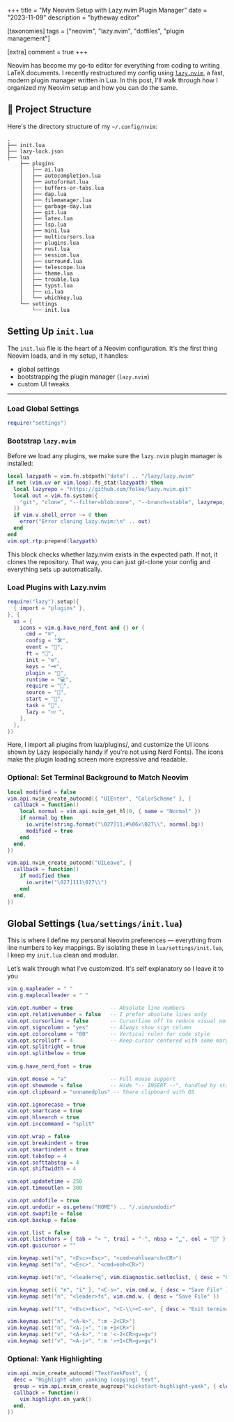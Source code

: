 +++
title = "My Neovim Setup with Lazy.nvim Plugin Manager"
date = "2023-11-09"
description = "bytheway editor"

[taxonomies]
tags = ["neovim", "lazy.nvim", "dotfiles", "plugin management"]

[extra]
comment = true
+++

Neovim has become my go-to editor for everything from coding to writing LaTeX
documents. I recently restructured my config using
[`lazy.nvim`](https://github.com/folke/lazy.nvim), a fast, modern plugin
manager written in Lua. In this post, I'll walk through how I organized my
Neovim setup and how you can do the same.

## 🧱 Project Structure

Here's the directory structure of my `~/.config/nvim`:

```text
.
├── init.lua
├── lazy-lock.json
├── lua
    ├── plugins
    │   ├── ai.lua
    │   ├── autocompletion.lua
    │   ├── autoformat.lua
    │   ├── buffers-or-tabs.lua
    │   ├── dap.lua
    │   ├── filemanager.lua
    │   ├── garbage-day.lua
    │   ├── git.lua
    │   ├── latex.lua
    │   ├── lsp.lua
    │   ├── mini.lua
    │   ├── multicursors.lua
    │   ├── plugins.lua
    │   ├── rust.lua
    │   ├── session.lua
    │   ├── surround.lua
    │   ├── telescope.lua
    │   ├── theme.lua
    │   ├── trouble.lua
    │   ├── typst.lua
    │   ├── ui.lua
    │   └── whichkey.lua
    └── settings
        └── init.lua
```


## Setting Up `init.lua`

The `init.lua` file is the heart of a Neovim configuration. It’s the first
thing Neovim loads, and in my setup, it handles:

- global settings
- bootstrapping the plugin manager (`lazy.nvim`)
- custom UI tweaks

---

### Load Global Settings

```lua
require("settings")
```

### Bootstrap `lazy.nvim`

Before we load any plugins, we make sure the `lazy.nvim` plugin manager is installed:

```lua
local lazypath = vim.fn.stdpath("data") .. "/lazy/lazy.nvim"
if not (vim.uv or vim.loop).fs_stat(lazypath) then
  local lazyrepo = "https://github.com/folke/lazy.nvim.git"
  local out = vim.fn.system({
    "git", "clone", "--filter=blob:none", "--branch=stable", lazyrepo, lazypath
  })
  if vim.v.shell_error ~= 0 then
    error("Error cloning lazy.nvim:\n" .. out)
  end
end
vim.opt.rtp:prepend(lazypath)
```
This block checks whether lazy.nvim exists in the expected path. If not, it
clones the repository. That way, you can just git-clone your config and
everything sets up automatically.

### Load Plugins with Lazy.nvim
```lua
require("lazy").setup({
  { import = "plugins" },
}, {
  ui = {
    icons = vim.g.have_nerd_font and {} or {
      cmd = "⌘",
      config = "🛠",
      event = "📅",
      ft = "📂",
      init = "⚙",
      keys = "🗝",
      plugin = "🔌",
      runtime = "💻",
      require = "🌙",
      source = "📄",
      start = "🚀",
      task = "📌",
      lazy = "💤 ",
    },
  },
})
```
Here, I import all plugins from lua/plugins/, and customize the UI icons shown
by Lazy (especially handy if you're not using Nerd Fonts). The icons make the
plugin loading screen more expressive and readable.

### Optional: Set Terminal Background to Match Neovim

```lua
local modified = false
vim.api.nvim_create_autocmd({ "UIEnter", "ColorScheme" }, {
  callback = function()
    local normal = vim.api.nvim_get_hl(0, { name = "Normal" })
    if normal.bg then
      io.write(string.format("\027]11;#%06x\027\\", normal.bg))
      modified = true
    end
  end,
})

vim.api.nvim_create_autocmd("UILeave", {
  callback = function()
    if modified then
      io.write("\027]111\027\\")
    end
  end,
})
```


## Global Settings (`lua/settings/init.lua`)

This is where I define my personal Neovim preferences — everything from line
numbers to key mappings. By isolating these in `lua/settings/init.lua`, I keep
my `init.lua` clean and modular.

Let’s walk through what I’ve customized. 
It's self explanatory so I leave it to you

```lua
vim.g.mapleader = " "
vim.g.maplocalleader = " "

vim.opt.number = true            -- Absolute line numbers
vim.opt.relativenumber = false   -- I prefer absolute lines only
vim.opt.cursorline = false       -- Cursorline off to reduce visual noise
vim.opt.signcolumn = "yes"       -- Always show sign column
vim.opt.colorcolumn = "80"       -- Vertical ruler for code style
vim.opt.scrolloff = 4            -- Keep cursor centered with some margin
vim.opt.splitright = true
vim.opt.splitbelow = true
   
vim.g.have_nerd_font = true

vim.opt.mouse = "a"              -- Full mouse support
vim.opt.showmode = false         -- Hide "-- INSERT --", handled by statusline
vim.opt.clipboard = "unnamedplus" -- Share clipboard with OS

vim.opt.ignorecase = true
vim.opt.smartcase = true
vim.opt.hlsearch = true
vim.opt.inccommand = "split"

vim.opt.wrap = false
vim.opt.breakindent = true
vim.opt.smartindent = true
vim.opt.tabstop = 4
vim.opt.softtabstop = 4
vim.opt.shiftwidth = 4

vim.opt.updatetime = 250
vim.opt.timeoutlen = 300

vim.opt.undofile = true
vim.opt.undodir = os.getenv("HOME") .. "/.vim/undodir"
vim.opt.swapfile = false
vim.opt.backup = false

vim.opt.list = false
vim.opt.listchars = { tab = "» ", trail = "·", nbsp = "␣", eol = "󰌑" }
vim.opt.guicursor = ""

vim.keymap.set("n", "<Esc><Esc>", "<cmd>nohlsearch<CR>")
vim.keymap.set("n", "<Esc>", "<cmd>noh<CR>")

vim.keymap.set("n", "<leader>q", vim.diagnostic.setloclist, { desc = "Open diagnostic [Q]uickfix list" })

vim.keymap.set({ "n", "i" }, "<C-s>", vim.cmd.w, { desc = "Save File" })
vim.keymap.set("n", "<leader>fs", vim.cmd.w, { desc = "Save File" })

vim.keymap.set("t", "<Esc><Esc>", "<C-\\><C-n>", { desc = "Exit terminal mode" })

vim.keymap.set("n", "<A-k>", ":m -2<CR>")
vim.keymap.set("n", "<A-j>", ":m +1<CR>")
vim.keymap.set("v", "<A-k>", ":m '<-2<CR>gv=gv")
vim.keymap.set("v", "<A-j>", ":m '>+1<CR>gv=gv")

```

### Optional: Yank Highlighting
```lua
vim.api.nvim_create_autocmd("TextYankPost", {
  desc = "Highlight when yanking (copying) text",
  group = vim.api.nvim_create_augroup("kickstart-highlight-yank", { clear = true }),
  callback = function()
    vim.highlight.on_yank()
  end,
})
```


